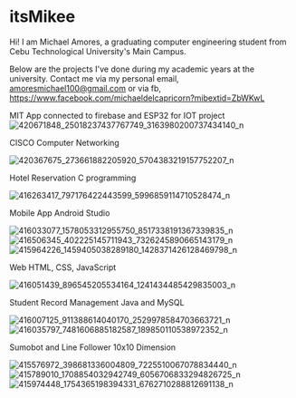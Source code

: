 # itsMikee
Hi! I am Michael Amores, a graduating computer engineering student from Cebu Technological University's Main Campus. 

Below are the projects I've done during my academic years at the university. Contact me via my personal email, amoresmichael100@gmail.com or via fb, https://www.facebook.com/michaeldelcapricorn?mibextid=ZbWKwL




MIT App connected to firebase and ESP32 for IOT project
![420671848_25018237437767749_3163980200737434140_n](https://github.com/MikeeWaiPuke/itsMikee/assets/107799957/0b7d1b7b-f1c1-48da-9414-02edcd70a602)






CISCO Computer Networking


![420367675_273661882205920_5704383219157752207_n](https://github.com/MikeeWaiPuke/itsMikee/assets/107799957/8ae852ca-76e6-4d99-9b36-bf8ec2fc6812)





Hotel Reservation C programming


![416263417_797176422443599_5996859114710528474_n](https://github.com/MikeeWaiPuke/itsMikee/assets/107799957/afed1633-b311-4115-b754-560480ae1008)





Mobile App Android Studio


![416033077_1578053312955750_8517338191367339835_n](https://github.com/MikeeWaiPuke/itsMikee/assets/107799957/8f9d2d1f-9d5a-4917-9272-2df6992eff15)
![416506345_402225145711943_7326245890665143179_n](https://github.com/MikeeWaiPuke/itsMikee/assets/107799957/4edac1df-3534-47f7-a30c-1b4f66c60d72)
![415964226_1459405038289180_1428371426128469798_n](https://github.com/MikeeWaiPuke/itsMikee/assets/107799957/8453633c-6c3b-485f-8318-5606126ef52b)





Web HTML, CSS, JavaScript


![416051439_896545205534164_1241434485429835003_n](https://github.com/MikeeWaiPuke/itsMikee/assets/107799957/74222993-75c1-43ff-89bb-27fbca8aba82)





Student Record Management Java and MySQL


![416007125_911388614040170_2529978584703663721_n](https://github.com/MikeeWaiPuke/itsMikee/assets/107799957/930a5375-6ac7-43d7-b5bf-9cdfac0c6d57)
![416035797_7481606885182587_189850110538972352_n](https://github.com/MikeeWaiPuke/itsMikee/assets/107799957/0c919a1a-f9d3-4208-8be1-0fa5cf765b92)





Sumobot and Line Follower 10x10 Dimension


![415576972_398681336004809_7225510067078834440_n](https://github.com/MikeeWaiPuke/itsMikee/assets/107799957/e2a577a8-f9b2-46be-a12c-21e14adec232)
![415789010_1708854032942749_6056706833294826725_n](https://github.com/MikeeWaiPuke/itsMikee/assets/107799957/a3e46434-f46a-40e9-8eb1-6403425f7564)
![415974448_1754365198394331_6762710288812691138_n](https://github.com/MikeeWaiPuke/itsMikee/assets/107799957/40aa9b89-1d7b-4660-9b81-a7bdbefc803b)

